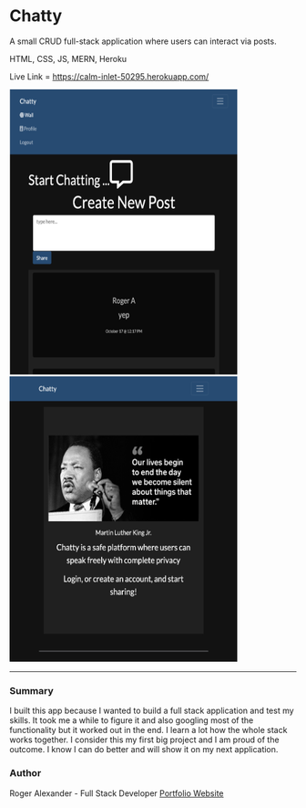 # Chatty

A small CRUD full-stack application where users can interact via posts.

HTML, CSS, JS, MERN, Heroku

Live Link = https://calm-inlet-50295.herokuapp.com/

<img src="client/src/media/thechatty.png" width="400" height="500">
<img src="client/src/media/thechatty2.png" width="400" height="500">
<hr />

<h3>Summary</h3>
I built this app because I wanted to build a full stack application and test my skills. It took me a while to figure it and also googling most of the functionality but it worked out in the end. I learn a lot how the whole stack works together. I consider this my first big project and I am proud of the outcome. I know I can do better and will show it on my next application.

<h3>Author</h3>

Roger Alexander - Full Stack Developer <a href="http://www.douschesois.com">Portfolio Website</a>


